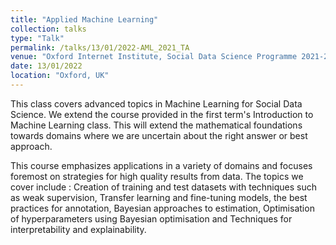 ```yaml
---
title: "Applied Machine Learning"
collection: talks
type: "Talk"
permalink: /talks/13/01/2022-AML_2021_TA
venue: "Oxford Internet Institute, Social Data Science Programme 2021-2022"
date: 13/01/2022
location: "Oxford, UK"
---
```


This class covers advanced topics in Machine Learning for Social Data Science. We extend the course provided in the first term&apos;s Introduction to Machine Learning class. This will extend the mathematical foundations towards domains where we are uncertain about the right answer or best approach.

This course emphasizes applications in a variety of domains and focuses foremost on strategies for high quality results from data.
The topics we cover include : Creation of training and test datasets with techniques such as weak supervision, Transfer learning and fine-tuning models, the best practices for annotation, Bayesian approaches to estimation, Optimisation of hyperparameters using Bayesian optimisation and Techniques for interpretability and explainability.
